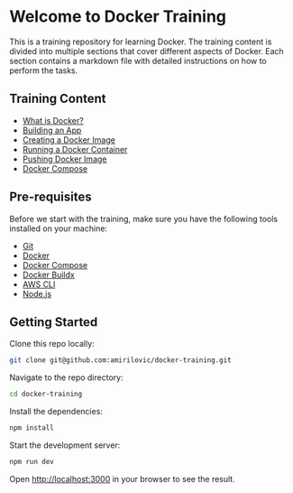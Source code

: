 # Welcome to Docker Training

This is a training repository for learning Docker. The training content is divided into multiple sections that cover different aspects of Docker. Each section contains a markdown file with detailed instructions on how to perform the tasks.

## Training Content

- [What is Docker?](docs/01-what-is-docker.md)
- [Building an App](docs/02-building-an-app.md)
- [Creating a Docker Image](docs/03-creating-docker-image.md)
- [Running a Docker Container](docs/04-running-docker-container.md)
- [Pushing Docker Image](docs/05-pushing-docker-image.md)
- [Docker Compose](docs/06-docker-compose.md)

## Pre-requisites

Before we start with the training, make sure you have the following tools installed on your machine:

- [Git](https://git-scm.com/downloads)
- [Docker](https://docs.docker.com/get-docker/)
- [Docker Compose](https://docs.docker.com/compose/install/)
- [Docker Buildx](https://docs.docker.com/buildx/working-with-buildx/)
- [AWS CLI](https://docs.aws.amazon.com/cli/latest/userguide/cli-chap-install.html)
- [Node.js](https://nodejs.org/en/download/)

## Getting Started

Clone this repo locally:

```bash
git clone git@github.com:amirilovic/docker-training.git
```

Navigate to the repo directory:

```bash
cd docker-training
```

Install the dependencies:

```bash
npm install
```

Start the development server:

```bash
npm run dev
```

Open [http://localhost:3000](http://localhost:3000) in your browser to see the result.
